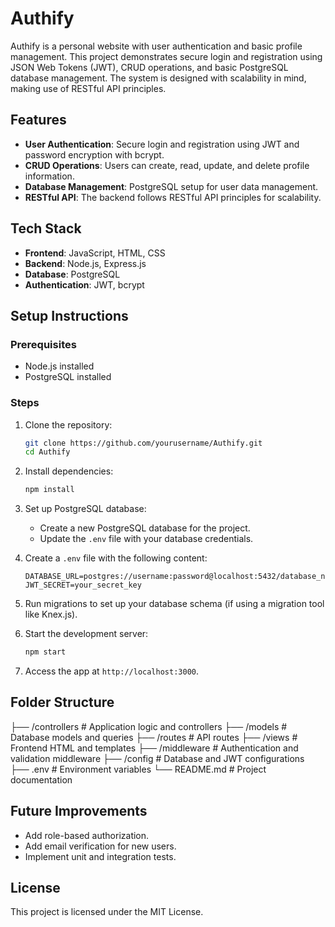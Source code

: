 # Authify

Authify is a personal website with user authentication and basic profile management. This project demonstrates secure login and registration using JSON Web Tokens (JWT), CRUD operations, and basic PostgreSQL database management. The system is designed with scalability in mind, making use of RESTful API principles.

## Features

- **User Authentication**: Secure login and registration using JWT and password encryption with bcrypt.
- **CRUD Operations**: Users can create, read, update, and delete profile information.
- **Database Management**: PostgreSQL setup for user data management.
- **RESTful API**: The backend follows RESTful API principles for scalability.
  
## Tech Stack

- **Frontend**: JavaScript, HTML, CSS
- **Backend**: Node.js, Express.js
- **Database**: PostgreSQL
- **Authentication**: JWT, bcrypt

## Setup Instructions

### Prerequisites

- Node.js installed
- PostgreSQL installed

### Steps

1. Clone the repository:

    ```bash
    git clone https://github.com/yourusername/Authify.git
    cd Authify
    ```

2. Install dependencies:

    ```bash
    npm install
    ```

3. Set up PostgreSQL database:
    - Create a new PostgreSQL database for the project.
    - Update the `.env` file with your database credentials.

4. Create a `.env` file with the following content:

    ```env
    DATABASE_URL=postgres://username:password@localhost:5432/database_name
    JWT_SECRET=your_secret_key
    ```

5. Run migrations to set up your database schema (if using a migration tool like Knex.js).

6. Start the development server:

    ```bash
    npm start
    ```

7. Access the app at `http://localhost:3000`.

## Folder Structure

├── /controllers # Application logic and controllers 
├── /models # Database models and queries 
├── /routes # API routes 
├── /views # Frontend HTML and templates 
├── /middleware # Authentication and validation middleware 
├── /config # Database and JWT configurations 
├── .env # Environment variables 
└── README.md # Project documentation


## Future Improvements

- Add role-based authorization.
- Add email verification for new users.
- Implement unit and integration tests.

## License

This project is licensed under the MIT License.
